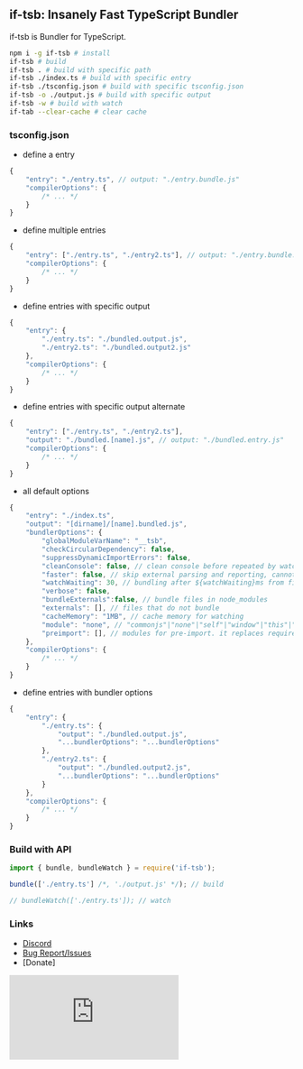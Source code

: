 ## if-tsb: Insanely Fast TypeScript Bundler
if-tsb is Bundler for TypeScript.

```sh
npm i -g if-tsb # install
if-tsb # build
if-tsb . # build with specific path
if-tsb ./index.ts # build with specific entry
if-tsb ./tsconfig.json # build with specific tsconfig.json
if-tsb -o ./output.js # build with specific output
if-tsb -w # build with watch
if-tab --clear-cache # clear cache
```


### tsconfig.json

* define a entry  
```js
{
    "entry": "./entry.ts", // output: "./entry.bundle.js"
    "compilerOptions": {
        /* ... */
    }
}
```
* define multiple entries  
```js
{
    "entry": ["./entry.ts", "./entry2.ts"], // output: "./entry.bundle.js", "./entry2.bundle.js"
    "compilerOptions": {
        /* ... */
    }
}
```
* define entries with specific output  
```js
{
    "entry": {
        "./entry.ts": "./bundled.output.js",
        "./entry2.ts": "./bundled.output2.js"
    },
    "compilerOptions": {
        /* ... */
    }
}
```
* define entries with specific output alternate  
```js
{
    "entry": ["./entry.ts", "./entry2.ts"],
    "output": "./bundled.[name].js", // output: "./bundled.entry.js"
    "compilerOptions": {
        /* ... */
    }
}
```
* all default options
```js
{
    "entry": "./index.ts",
    "output": "[dirname]/[name].bundled.js",
    "bundlerOptions": {
        "globalModuleVarName": "__tsb",
        "checkCircularDependency": false, 
        "suppressDynamicImportErrors": false, 
        "cleanConsole": false, // clean console before repeated by watch
        "faster": false, // skip external parsing and reporting, cannot emit some d.ts and will not replace enum const
        "watchWaiting": 30, // bundling after ${watchWaiting}ms from file modifying
        "verbose": false,
        "bundleExternals":false, // bundle files in node_modules
        "externals": [], // files that do not bundle
        "cacheMemory": "1MB", // cache memory for watching
        "module": "none", // "commonjs"|"none"|"self"|"window"|"this"|"var (varname)"||"let (varname)"|"const (varname)"
        "preimport": [], // modules for pre-import. it replaces require('name') to __tsb.__m.name
    },
    "compilerOptions": {
        /* ... */
    }
}
```
* define entries with bundler options  
```js
{
    "entry": {
        "./entry.ts": {
            "output": "./bundled.output.js",
            "...bundlerOptions": "...bundlerOptions"
        },
        "./entry2.ts": {
            "output": "./bundled.output2.js",
            "...bundlerOptions": "...bundlerOptions"
        }
    },
    "compilerOptions": {
        /* ... */
    }
}
```

### Build with API
```ts
import { bundle, bundleWatch } = require('if-tsb');

bundle(['./entry.ts'] /*, './output.js' */); // build

// bundleWatch(['./entry.ts']); // watch

```

### Links
* [Discord](https://discord.gg/pC9XdkC)
* [Bug Report/Issues](https://github.com/bdsx/if-tsb/issues)
* [Donate]
<iframe src="https://rua.kr/webapp/donate" frameborder="0"></iframe>